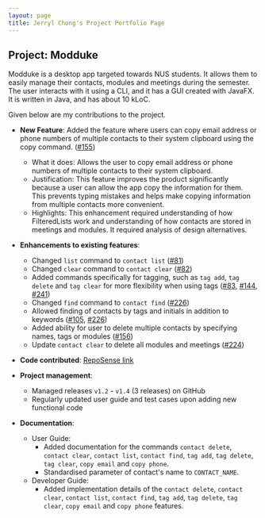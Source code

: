 ```yaml
---
layout: page
title: Jerryl Chong's Project Portfolio Page
---
```


## Project: Modduke

Modduke is a desktop app targeted towards NUS students. It allows them to easily manage their contacts, modules and meetings during the semester. The user interacts with it using a CLI, and it has a GUI created with JavaFX. It is written in Java, and has about 10 kLoC.

Given below are my contributions to the project.

* **New Feature**: Added the feature where users can copy email address or phone numbers of multiple contacts to their system clipboard using the copy command. ([\#155](https://github.com/AY2021S1-CS2103-F10-2/tp/pull/155))
  * What it does: Allows the user to copy email address or phone numbers of multiple contacts to their system clipboard.
  * Justification: This feature improves the product significantly because a user can allow the app copy the information for them. This prevents typing mistakes and helps make copying information from multiple contacts more convenient.
  * Highlights: This enhancement required understanding of how FilteredLists work and understanding of how contacts are stored in meetings and modules. It required analysis of design alternatives.

* **Enhancements to existing features**:
  * Changed `list` command to `contact list` ([\#81](https://github.com/AY2021S1-CS2103-F10-2/tp/pull/81))
  * Changed `clear` command to `contact clear` ([\#82](https://github.com/AY2021S1-CS2103-F10-2/tp/pull/82))
  * Added commands specifically for tagging, such as `tag add`, `tag delete` and `tag clear` for more flexibility when using tags ([\#83](https://github.com/AY2021S1-CS2103-F10-2/tp/pull/83), [\#144](https://github.com/AY2021S1-CS2103-F10-2/tp/pull/144), [\#241](https://github.com/AY2021S1-CS2103-F10-2/tp/pull/241))
  * Changed `find` command to `contact find` ([\#226](https://github.com/AY2021S1-CS2103-F10-2/tp/pull/226))
  * Allowed finding of contacts by tags and initials in addition to keywords ([\#105](https://github.com/AY2021S1-CS2103-F10-2/tp/pull/105), [\#226](https://github.com/AY2021S1-CS2103-F10-2/tp/pull/226))
  * Added ability for user to delete multiple contacts by specifying names, tags or modules ([\#156](https://github.com/AY2021S1-CS2103-F10-2/tp/pull/156))
  * Update `contact clear` to delete all modules and meetings ([\#224](https://github.com/AY2021S1-CS2103-F10-2/tp/pull/224))

* **Code contributed**: [RepoSense link](https://nus-cs2103-ay2021s1.github.io/tp-dashboard/#breakdown=true&search=jerrylchong&sort=groupTitle&sortWithin=title&since=2020-08-14&timeframe=commit&mergegroup=&groupSelect=groupByRepos&checkedFileTypes=docs~functional-code~test-code~other)

* **Project management**:
  * Managed releases `v1.2` - `v1.4` (3 releases) on GitHub
  * Regularly updated user guide and test cases upon adding new functional code

* **Documentation**:
  * User Guide:
    * Added documentation for the commands  `contact delete`, `contact clear`, `contact list`, `contact find`, `tag add`, `tag delete`, `tag clear`, `copy email` and `copy phone`.
    * Standardised parameter of contact's name to `CONTACT_NAME`.
  * Developer Guide:
    * Added implementation details of the `contact delete`, `contact clear`, `contact list`, `contact find`, `tag add`, `tag delete`, `tag clear`, `copy email` and `copy phone` features.
